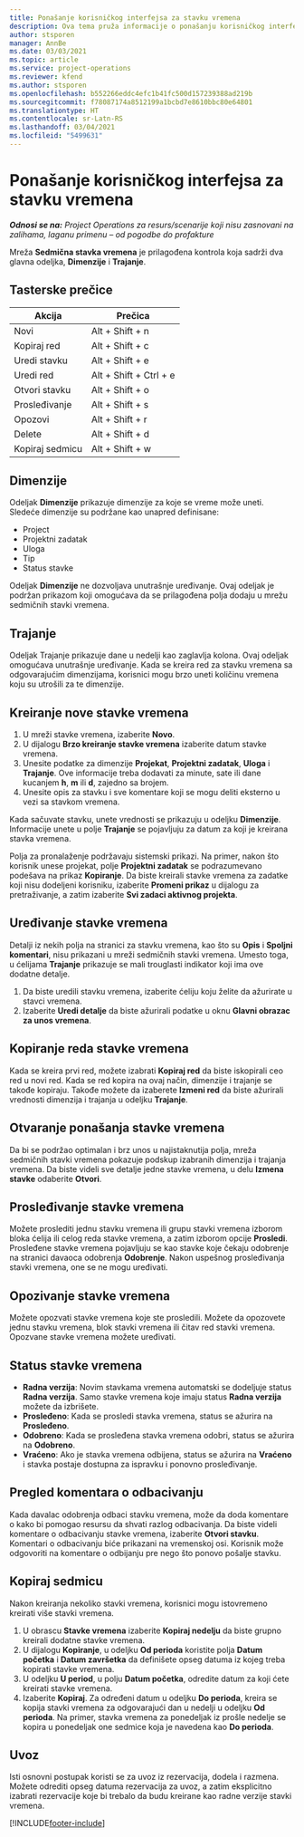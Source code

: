 ```yaml
---
title: Ponašanje korisničkog interfejsa za stavku vremena
description: Ova tema pruža informacije o ponašanju korisničkog interfejsa za stavku vremena.
author: stsporen
manager: AnnBe
ms.date: 03/03/2021
ms.topic: article
ms.service: project-operations
ms.reviewer: kfend
ms.author: stsporen
ms.openlocfilehash: b552266eddc4efc1b41fc500d157239388ad219b
ms.sourcegitcommit: f78087174a8512199a1bcbd7e8610bbc80e64801
ms.translationtype: HT
ms.contentlocale: sr-Latn-RS
ms.lasthandoff: 03/04/2021
ms.locfileid: "5499631"
---
```

# <a name="time-entry-ui-behavior"></a>Ponašanje korisničkog interfejsa za stavku vremena

_**Odnosi se na:** Project Operations za resurs/scenarije koji nisu zasnovani na zalihama, laganu primenu – od pogodbe do profakture_


Mreža **Sedmična stavka vremena** je prilagođena kontrola koja sadrži dva glavna odeljka, **Dimenzije** i **Trajanje**.

## <a name="keyboard-shortcuts"></a>Tasterske prečice
| Akcija        | Prečica                  |
|------------   |------------------------   |
| Novi           | Alt + Shift + n           |
| Kopiraj red      | Alt + Shift + c           |
| Uredi stavku    | Alt + Shift + e           |
| Uredi red      | Alt + Shift + Ctrl + e    |
| Otvori stavku    | Alt + Shift + o           |
| Prosleđivanje        | Alt + Shift + s           |
| Opozovi        | Alt + Shift + r           |
| Delete        | Alt + Shift + d           |
| Kopiraj sedmicu     | Alt + Shift + w           |

## <a name="dimensions"></a>Dimenzije
Odeljak **Dimenzije** prikazuje dimenzije za koje se vreme može uneti. Sledeće dimenzije su podržane kao unapred definisane:

  - Project
  - Projektni zadatak
  - Uloga
  - Tip
  - Status stavke

Odeljak **Dimenzije** ne dozvoljava unutrašnje uređivanje. Ovaj odeljak je podržan prikazom koji omogućava da se prilagođena polja dodaju u mrežu sedmičnih stavki vremena.

## <a name="duration"></a>Trajanje
Odeljak Trajanje prikazuje dane u nedelji kao zaglavlja kolona. Ovaj odeljak omogućava unutrašnje uređivanje. Kada se kreira red za stavku vremena sa odgovarajućim dimenzijama, korisnici mogu brzo uneti količinu vremena koju su utrošili za te dimenzije.

## <a name="create-a-new-time-entry"></a>Kreiranje nove stavke vremena

1. U mreži stavke vremena, izaberite **Novo**. 
2. U dijalogu **Brzo kreiranje stavke vremena** izaberite datum stavke vremena.
3. Unesite podatke za dimenzije **Projekat**, **Projektni zadatak**, **Uloga** i **Trajanje**. Ove informacije treba dodavati za minute, sate ili dane kucanjem **h**, **m** ili **d**, zajedno sa brojem. 
4. Unesite opis za stavku i sve komentare koji se mogu deliti eksterno u vezi sa stavkom vremena. 

Kada sačuvate stavku, unete vrednosti se prikazuju u odeljku **Dimenzije**. Informacije unete u polje **Trajanje** se pojavljuju za datum za koji je kreirana stavka vremena.

Polja za pronalaženje podržavaju sistemski prikazi. Na primer, nakon što korisnik unese projekat, polje **Projektni zadatak** se podrazumevano podešava na prikaz **Kopiranje**. Da biste kreirali stavke vremena za zadatke koji nisu dodeljeni korisniku, izaberite **Promeni prikaz** u dijalogu za pretraživanje, a zatim izaberite **Svi zadaci aktivnog projekta**.

## <a name="edit-a-time-entry"></a>Uređivanje stavke vremena 
Detalji iz nekih polja na stranici za stavku vremena, kao što su **Opis** i **Spoljni komentari**, nisu prikazani u mreži sedmičnih stavki vremena. Umesto toga, u ćelijama **Trajanje** prikazuje se mali trouglasti indikator koji ima ove dodatne detalje. 

1. Da biste uredili stavku vremena, izaberite ćeliju koju želite da ažurirate u stavci vremena.
2. Izaberite **Uredi detalje** da biste ažurirali podatke u oknu **Glavni obrazac za unos vremena**. 

## <a name="copy-a-time-entry-row"></a>Kopiranje reda stavke vremena
Kada se kreira prvi red, možete izabrati **Kopiraj red** da biste iskopirali ceo red u novi red. Kada se red kopira na ovaj način, dimenzije i trajanje se takođe kopiraju. Takođe možete da izaberete **Izmeni red** da biste ažurirali vrednosti dimenzija i trajanja u odeljku **Trajanje**.

## <a name="open-a-time-entry-behavior"></a>Otvaranje ponašanja stavke vremena
Da bi se podržao optimalan i brz unos u najistaknutija polja, mreža sedmičnih stavki vremena pokazuje podskup izabranih dimenzija i trajanja vremena. Da biste videli sve detalje jedne stavke vremena, u delu **Izmena stavke** odaberite **Otvori**.

## <a name="submit-a-time-entry"></a>Prosleđivanje stavke vremena
Možete proslediti jednu stavku vremena ili grupu stavki vremena izborom bloka ćelija ili celog reda stavke vremena, a zatim izborom opcije **Prosledi**. Prosleđene stavke vremena pojavljuju se kao stavke koje čekaju odobrenje na stranici davaoca odobrenja **Odobrenje**. Nakon uspešnog prosleđivanja stavki vremena, one se ne mogu uređivati.

## <a name="recall-a-time-entry"></a>Opozivanje stavke vremena
Možete opozvati stavke vremena koje ste prosledili. Možete da opozovete jednu stavku vremena, blok stavki vremena ili čitav red stavki vremena. Opozvane stavke vremena možete uređivati.

## <a name="time-entry-status"></a>Status stavke vremena

- **Radna verzija**: Novim stavkama vremena automatski se dodeljuje status **Radna verzija**. Samo stavke vremena koje imaju status **Radna verzija** možete da izbrišete.
- **Prosleđeno**: Kada se prosledi stavka vremena, status se ažurira na **Prosleđeno**. 
- **Odobreno**: Kada se prosleđena stavka vremena odobri, status se ažurira na **Odobreno**. 
- **Vraćeno**: Ako je stavka vremena odbijena, status se ažurira na **Vraćeno** i stavka postaje dostupna za ispravku i ponovno prosleđivanje. 

## <a name="view-rejection-comments"></a>Pregled komentara o odbacivanju
Kada davalac odobrenja odbaci stavku vremena, može da doda komentare o kako bi pomogao resursu da shvati razlog odbacivanja. Da biste videli komentare o odbacivanju stavke vremena, izaberite **Otvori stavku**. Komentari o odbacivanju biće prikazani na vremenskoj osi. Korisnik može odgovoriti na komentare o odbijanju pre nego što ponovo pošalje stavku.

## <a name="copy-week"></a>Kopiraj sedmicu
Nakon kreiranja nekoliko stavki vremena, korisnici mogu istovremeno kreirati više stavki vremena.

1. U obrascu **Stavke vremena** izaberite **Kopiraj nedelju** da biste grupno kreirali dodatne stavke vremena. 
2. U dijalogu **Kopiranje**, u odeljku **Od perioda** koristite polja **Datum početka** i **Datum završetka** da definišete opseg datuma iz kojeg treba kopirati stavke vremena. 
3. U odeljku **U period**, u polju **Datum početka**, odredite datum za koji ćete kreirati stavke vremena. 
4. Izaberite **Kopiraj**. Za određeni datum u odeljku **Do perioda**, kreira se kopija stavki vremena za odgovarajući dan u nedelji u odeljku **Od perioda**. Na primer, stavka vremena za ponedeljak iz prošle nedelje se kopira u ponedeljak one sedmice koja je navedena kao **Do perioda**.

## <a name="import"></a>Uvoz
Isti osnovni postupak koristi se za uvoz iz rezervacija, dodela i razmena. Možete odrediti opseg datuma rezervacija za uvoz, a zatim eksplicitno izabrati rezervacije koje bi trebalo da budu kreirane kao radne verzije stavki vremena. 


[!INCLUDE[footer-include](../includes/footer-banner.md)]
